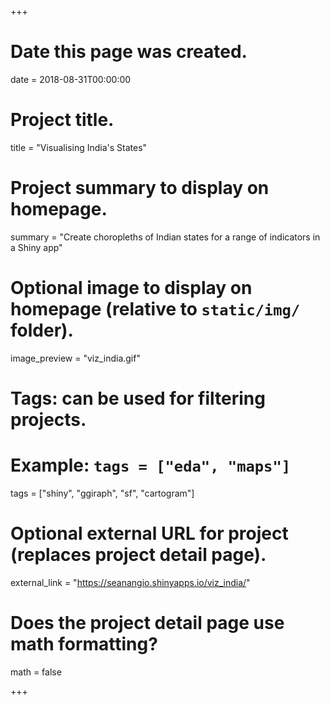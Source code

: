 +++
# Date this page was created.
date = 2018-08-31T00:00:00

# Project title.
title = "Visualising India's States"

# Project summary to display on homepage.
summary = "Create choropleths of Indian states for a range of indicators in a Shiny app"

# Optional image to display on homepage (relative to `static/img/` folder).
image_preview = "viz_india.gif"

# Tags: can be used for filtering projects.
# Example: `tags = ["eda", "maps"]`
tags = ["shiny", "ggiraph", "sf", "cartogram"]

# Optional external URL for project (replaces project detail page).
external_link = "https://seanangio.shinyapps.io/viz_india/"

# Does the project detail page use math formatting?
math = false

+++

